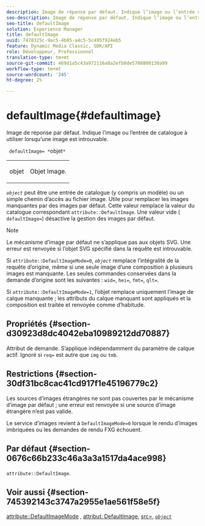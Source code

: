 ```yaml
---
description: Image de réponse par défaut. Indique l’image ou l’entrée de catalogue à utiliser lorsqu’une image est introuvable.
seo-description: Image de réponse par défaut. Indique l’image ou l’entrée de catalogue à utiliser lorsqu’une image est introuvable.
seo-title: defaultImage
solution: Experience Manager
title: defaultImage
uuid: 7478325c-9ac5-4b85-a4c5-5c495f924eb5
feature: Dynamic Media Classic, SDK/API
role: Développeur, Professionnel
translation-type: tm+mt
source-git-commit: 469d1a5c43a972116a8a2efb0de5708800130a99
workflow-type: tm+mt
source-wordcount: '245'
ht-degree: 2%

---
```



# defaultImage{#defaultimage}

Image de réponse par défaut. Indique l’image ou l’entrée de catalogue à utiliser lorsqu’une image est introuvable.

` defaultImage= *`objet`*`

<table id="simpletable_C1FC14B7D9AE476DB2B10EB402944335"> 
 <tr class="strow"> 
  <td class="stentry"> <p> <span class="codeph"> <span class="varname"> objet  </span> </span> </p> </td> 
  <td class="stentry"> <p>Objet Image. </p> </td> 
 </tr> 
</table>

*`object`* peut être une entrée de catalogue (y compris un modèle) ou un simple chemin d’accès au fichier image. Utile pour remplacer les images manquantes par des images par défaut. Cette valeur remplace la valeur du catalogue correspondant `attribute::DefaultImage`. Une valeur vide ( `defaultImage=`) désactive la gestion des images par défaut.

>[!NOTE]
>
>Le mécanisme d’image par défaut ne s’applique pas aux objets SVG. Une erreur est renvoyée si l’objet SVG spécifié dans la requête est introuvable.

Si `attribute::DefaultImageMode=0`, *`object`* remplace l’intégralité de la requête d’origine, même si une seule image d’une composition à plusieurs images est manquante. Les seules commandes conservées dans la demande d’origine sont les suivantes : `wid=`, `hei=`, `fmt=`, `qlt=`.

Si `attribute::DefaultImageMode=1`, l’objet remplace uniquement l’image de calque manquante ; les attributs du calque manquant sont appliqués et la composition est traitée et renvoyée comme d’habitude.

## Propriétés {#section-d30923d8dc4042eba10989212dd70887}

Attribut de demande. S’applique indépendamment du paramètre de calque actif. Ignoré si `req=` est autre que `img` ou `tmb`.

## Restrictions {#section-30df31bc8cac41cd917f1e45196779c2}

Les sources d’images étrangères ne sont pas couvertes par le mécanisme d’image par défaut ; une erreur est renvoyée si une source d’image étrangère n’est pas valide.

Le service d’images revient à `DefaultImageMode=0` lorsque le rendu d’images imbriquées ou les demandes de rendu FXG échouent.

## Par défaut {#section-0676c66b233c46a3a3a1517da4ace998}

`attribute::DefaultImage`.

## Voir aussi {#section-745392143c3747a2955e1ae561f58e5f}

[attribute::DefaultImageMode](../../../../../is-api/image-catalog/image-serving-api-ref/c-image-catalog-reference/c-attributes-reference/r-defaultimagemode.md#reference-8a996af162f84e46bbe9e6e0d4e26782) ,  [attribut: DefaultImage](../../../../../is-api/image-catalog/image-serving-api-ref/c-image-catalog-reference/c-attributes-reference/r-is-cat-defaultimage.md#reference-8e9900e129f54ed68462a3c2fc3bc433),  [src=](../../../../../is-api/http-ref/image-serving-api-ref/c-http-protocol-reference/c-command-reference/r-src.md#reference-f6506637778c4c69bf106a7924a91ab1),  [ *`object`* ](../../../../../is-api/http-ref/image-serving-api-ref/c-http-protocol-reference/c-data-types/r-object.md#reference-2591bd24548d462782c68d138ef795a0)

